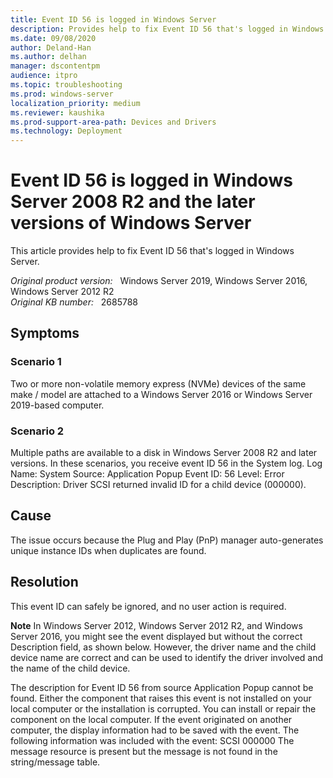 ```yaml
---
title: Event ID 56 is logged in Windows Server
description: Provides help to fix Event ID 56 that's logged in Windows Server.
ms.date: 09/08/2020
author: Deland-Han
ms.author: delhan
manager: dscontentpm
audience: itpro
ms.topic: troubleshooting
ms.prod: windows-server
localization_priority: medium
ms.reviewer: kaushika
ms.prod-support-area-path: Devices and Drivers
ms.technology: Deployment
---
```

# Event ID 56 is logged in Windows Server 2008 R2 and the later versions of Windows Server

This article provides help to fix Event ID 56 that's logged in Windows Server.

_Original product version:_ &nbsp; Windows Server 2019, Windows Server 2016, Windows Server 2012 R2  
_Original KB number:_ &nbsp; 2685788

## Symptoms

### Scenario 1

Two or more non-volatile memory express (NVMe) devices of the same make / model are attached to a Windows Server 2016 or Windows Server 2019-based computer.

### Scenario 2

Multiple paths are available to a disk in Windows Server 2008 R2 and later versions.
In these scenarios, you receive event ID 56 in the System log.
Log Name: System
Source: Application Popup
Event ID: 56
Level: Error
Description: Driver SCSI returned invalid ID for a child device (000000).

## Cause

The issue occurs because the Plug and Play (PnP) manager auto-generates unique instance IDs when duplicates are found.

## Resolution

This event ID can safely be ignored, and no user action is required.

**Note** In Windows Server 2012, Windows Server 2012 R2, and Windows Server 2016, you might see the event displayed but without the correct Description field, as shown below. However, the driver name and the child device name are correct and can be used to identify the driver involved and the name of the child device. 

The description for Event ID 56 from source Application Popup cannot be found. Either the component that raises this event is not installed on your local computer or the installation is corrupted. You can install or repair the component on the local computer. If the event originated on another computer, the display information had to be saved with the event. The following information was included with the event: 
 SCSI
000000 
 The message resource is present but the message is not found in the string/message table.
